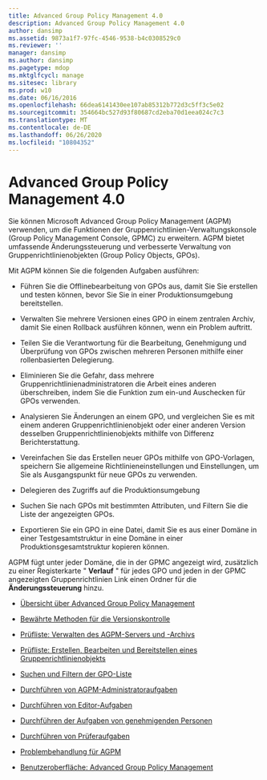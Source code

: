 ```yaml
---
title: Advanced Group Policy Management 4.0
description: Advanced Group Policy Management 4.0
author: dansimp
ms.assetid: 9873a1f7-97fc-4546-9538-b4c0308529c0
ms.reviewer: ''
manager: dansimp
ms.author: dansimp
ms.pagetype: mdop
ms.mktglfcycl: manage
ms.sitesec: library
ms.prod: w10
ms.date: 06/16/2016
ms.openlocfilehash: 66dea6141430ee107ab85312b772d3c5ff3c5e02
ms.sourcegitcommit: 354664bc527d93f80687cd2eba70d1eea024c7c3
ms.translationtype: MT
ms.contentlocale: de-DE
ms.lasthandoff: 06/26/2020
ms.locfileid: "10804352"
---
```

# Advanced Group Policy Management 4.0


Sie können Microsoft Advanced Group Policy Management (AGPM) verwenden, um die Funktionen der Gruppenrichtlinien-Verwaltungskonsole (Group Policy Management Console, GPMC) zu erweitern. AGPM bietet umfassende Änderungssteuerung und verbesserte Verwaltung von Gruppenrichtlinienobjekten (Group Policy Objects, GPOs).

Mit AGPM können Sie die folgenden Aufgaben ausführen:

-   Führen Sie die Offlinebearbeitung von GPOs aus, damit Sie Sie erstellen und testen können, bevor Sie Sie in einer Produktionsumgebung bereitstellen.

-   Verwalten Sie mehrere Versionen eines GPO in einem zentralen Archiv, damit Sie einen Rollback ausführen können, wenn ein Problem auftritt.

-   Teilen Sie die Verantwortung für die Bearbeitung, Genehmigung und Überprüfung von GPOs zwischen mehreren Personen mithilfe einer rollenbasierten Delegierung.

-   Eliminieren Sie die Gefahr, dass mehrere Gruppenrichtlinienadministratoren die Arbeit eines anderen überschreiben, indem Sie die Funktion zum ein-und Auschecken für GPOs verwenden.

-   Analysieren Sie Änderungen an einem GPO, und vergleichen Sie es mit einem anderen Gruppenrichtlinienobjekt oder einer anderen Version desselben Gruppenrichtlinienobjekts mithilfe von Differenz Berichterstattung.

-   Vereinfachen Sie das Erstellen neuer GPOs mithilfe von GPO-Vorlagen, speichern Sie allgemeine Richtlinieneinstellungen und Einstellungen, um Sie als Ausgangspunkt für neue GPOs zu verwenden.

-   Delegieren des Zugriffs auf die Produktionsumgebung

-   Suchen Sie nach GPOs mit bestimmten Attributen, und Filtern Sie die Liste der angezeigten GPOs.

-   Exportieren Sie ein GPO in eine Datei, damit Sie es aus einer Domäne in einer Testgesamtstruktur in eine Domäne in einer Produktionsgesamtstruktur kopieren können.

AGPM fügt unter jeder Domäne, die in der GPMC angezeigt wird, zusätzlich zu einer Registerkarte " **Verlauf** " für jedes GPO und jeden in der GPMC angezeigten Gruppenrichtlinien Link einen Ordner für die **Änderungssteuerung** hinzu.

-   [Übersicht über Advanced Group Policy Management](overview-of-advanced-group-policy-management-agpm40.md)

-   [Bewährte Methoden für die Versionskontrolle](best-practices-for-version-control-agpm40.md)

-   [Prüfliste: Verwalten des AGPM-Servers und -Archivs](checklist-administer-the-agpm-server-and-archive-agpm40.md)

-   [Prüfliste: Erstellen, Bearbeiten und Bereitstellen eines Gruppenrichtlinienobjekts](checklist-create-edit-and-deploy-a-gpo-agpm40.md)

-   [Suchen und Filtern der GPO-Liste](search-and-filter-the-list-of-gpos.md)

-   [Durchführen von AGPM-Administratoraufgaben](performing-agpm-administrator-tasks-agpm40.md)

-   [Durchführen von Editor-Aufgaben](performing-editor-tasks-agpm40.md)

-   [Durchführen der Aufgaben von genehmigenden Personen](performing-approver-tasks-agpm40.md)

-   [Durchführen von Prüferaufgaben](performing-reviewer-tasks-agpm40.md)

-   [Problembehandlung für AGPM](troubleshooting-agpm-agpm40.md)

-   [Benutzeroberfläche: Advanced Group Policy Management](user-interface-advanced-group-policy-management-agpm40.md)

 

 





